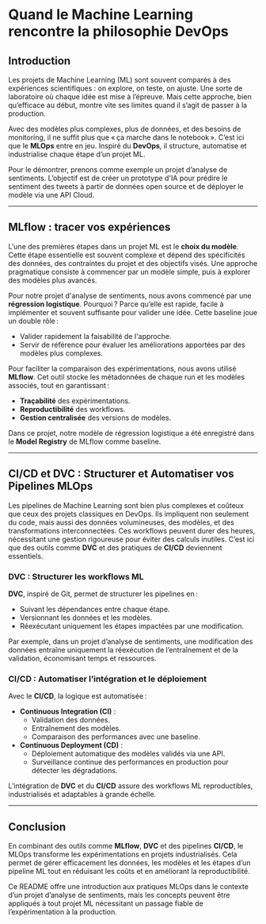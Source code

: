 # Quand le Machine Learning rencontre la philosophie DevOps

## Introduction

Les projets de Machine Learning (ML) sont souvent comparés à des expériences scientifiques : on explore, on teste, on ajuste. Une sorte de laboratoire où chaque idée est mise à l’épreuve. Mais cette approche, bien qu’efficace au début, montre vite ses limites quand il s’agit de passer à la production.

Avec des modèles plus complexes, plus de données, et des besoins de monitoring, il ne suffit plus que « ça marche dans le notebook ». C’est ici que le **MLOps** entre en jeu. Inspiré du **DevOps**, il structure, automatise et industrialise chaque étape d’un projet ML. 

Pour le démontrer, prenons comme exemple un projet d’analyse de sentiments. L’objectif est de créer un prototype d'IA pour prédire le sentiment des tweets à partir de données open source et de déployer le modèle via une API Cloud.

---

## MLflow : tracer vos expériences

L'une des premières étapes dans un projet ML est le **choix du modèle**. Cette étape essentielle est souvent complexe et dépend des spécificités des données, des contraintes du projet et des objectifs visés. Une approche pragmatique consiste à commencer par un modèle simple, puis à explorer des modèles plus avancés.

Pour notre projet d'analyse de sentiments, nous avons commencé par une **régression logistique**. Pourquoi ? Parce qu’elle est rapide, facile à implémenter et souvent suffisante pour valider une idée. Cette baseline joue un double rôle : 
- Valider rapidement la faisabilité de l'approche.
- Servir de référence pour évaluer les améliorations apportées par des modèles plus complexes.

Pour faciliter la comparaison des expérimentations, nous avons utilisé **MLflow**. Cet outil stocke les métadonnées de chaque run et les modèles associés, tout en garantissant :
- **Traçabilité** des expérimentations.
- **Reproductibilité** des workflows.
- **Gestion centralisée** des versions de modèles.

Dans ce projet, notre modèle de régression logistique a été enregistré dans le **Model Registry** de MLflow comme baseline.

---

## CI/CD et DVC : Structurer et Automatiser vos Pipelines MLOps

Les pipelines de Machine Learning sont bien plus complexes et coûteux que ceux des projets classiques en DevOps. Ils impliquent non seulement du code, mais aussi des données volumineuses, des modèles, et des transformations interconnectées. Ces workflows peuvent durer des heures, nécessitant une gestion rigoureuse pour éviter des calculs inutiles. C’est ici que des outils comme **DVC** et des pratiques de **CI/CD** deviennent essentiels.

### DVC : Structurer les workflows ML
**DVC**, inspiré de Git, permet de structurer les pipelines en :
- Suivant les dépendances entre chaque étape.
- Versionnant les données et les modèles.
- Réexécutant uniquement les étapes impactées par une modification.

Par exemple, dans un projet d’analyse de sentiments, une modification des données entraîne uniquement la réexécution de l’entraînement et de la validation, économisant temps et ressources.

### CI/CD : Automatiser l’intégration et le déploiement
Avec le **CI/CD**, la logique est automatisée :
- **Continuous Integration (CI)** :
  - Validation des données.
  - Entraînement des modèles.
  - Comparaison des performances avec une baseline.
- **Continuous Deployment (CD)** :
  - Déploiement automatique des modèles validés via une API.
  - Surveillance continue des performances en production pour détecter les dégradations.

L’intégration de **DVC** et du **CI/CD** assure des workflows ML reproductibles, industrialisés et adaptables à grande échelle.

---

## Conclusion

En combinant des outils comme **MLflow**, **DVC** et des pipelines **CI/CD**, le MLOps transforme les expérimentations en projets industrialisés. Cela permet de gérer efficacement les données, les modèles et les étapes d’un pipeline ML tout en réduisant les coûts et en améliorant la reproductibilité.

Ce README offre une introduction aux pratiques MLOps dans le contexte d’un projet d’analyse de sentiments, mais les concepts peuvent être appliqués à tout projet ML nécessitant un passage fiable de l’expérimentation à la production.


